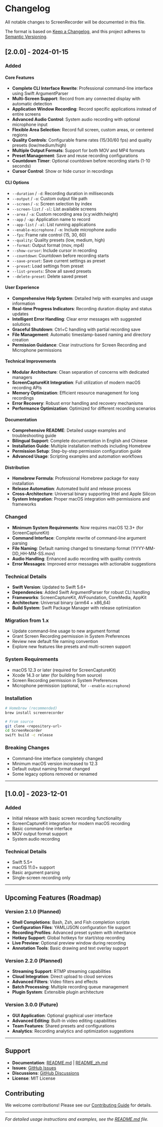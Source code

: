 # Changelog

All notable changes to ScreenRecorder will be documented in this file.

The format is based on [Keep a Changelog](https://keepachangelog.com/en/1.0.0/),
and this project adheres to [Semantic Versioning](https://semver.org/spec/v2.0.0.html).

## [2.0.0] - 2024-01-15

### Added

#### Core Features
- **Complete CLI Interface Rewrite**: Professional command-line interface using Swift ArgumentParser
- **Multi-Screen Support**: Record from any connected display with automatic detection
- **Application Window Recording**: Record specific applications instead of entire screens
- **Advanced Audio Control**: System audio recording with optional microphone input
- **Flexible Area Selection**: Record full screen, custom areas, or centered regions
- **Quality Controls**: Configurable frame rates (15/30/60 fps) and quality presets (low/medium/high)
- **Multiple Output Formats**: Support for both MOV and MP4 formats
- **Preset Management**: Save and reuse recording configurations
- **Countdown Timer**: Optional countdown before recording starts (1-10 seconds)
- **Cursor Control**: Show or hide cursor in recordings

#### CLI Options
- `--duration` / `-d`: Recording duration in milliseconds
- `--output` / `-o`: Custom output file path
- `--screen` / `-s`: Screen selection by index
- `--screen-list` / `-sl`: List available screens
- `--area` / `-a`: Custom recording area (x:y:width:height)
- `--app` / `-ap`: Application name to record
- `--app-list` / `-al`: List running applications
- `--enable-microphone` / `-m`: Include microphone audio
- `--fps`: Frame rate control (15, 30, 60)
- `--quality`: Quality presets (low, medium, high)
- `--format`: Output format (mov, mp4)
- `--show-cursor`: Include cursor in recording
- `--countdown`: Countdown before recording starts
- `--save-preset`: Save current settings as preset
- `--preset`: Load settings from preset
- `--list-presets`: Show all saved presets
- `--delete-preset`: Delete saved preset

#### User Experience
- **Comprehensive Help System**: Detailed help with examples and usage information
- **Real-time Progress Indicators**: Recording duration display and status updates
- **Intelligent Error Handling**: Clear error messages with suggested solutions
- **Graceful Shutdown**: Ctrl+C handling with partial recording save
- **File Management**: Automatic timestamp-based naming and directory creation
- **Permission Guidance**: Clear instructions for Screen Recording and Microphone permissions

#### Technical Improvements
- **Modular Architecture**: Clean separation of concerns with dedicated managers
- **ScreenCaptureKit Integration**: Full utilization of modern macOS recording APIs
- **Memory Optimization**: Efficient resource management for long recordings
- **Error Recovery**: Robust error handling and recovery mechanisms
- **Performance Optimization**: Optimized for different recording scenarios

#### Documentation
- **Comprehensive README**: Detailed usage examples and troubleshooting guide
- **Bilingual Support**: Complete documentation in English and Chinese
- **Installation Guide**: Multiple installation methods including Homebrew
- **Permission Setup**: Step-by-step permission configuration guide
- **Advanced Usage**: Scripting examples and automation workflows

#### Distribution
- **Homebrew Formula**: Professional Homebrew package for easy installation
- **Release Automation**: Automated build and release process
- **Cross-Architecture**: Universal binary supporting Intel and Apple Silicon
- **System Integration**: Proper macOS integration with permissions and frameworks

### Changed
- **Minimum System Requirements**: Now requires macOS 12.3+ (for ScreenCaptureKit)
- **Command Interface**: Complete rewrite of command-line argument parsing
- **File Naming**: Default naming changed to timestamp format (YYYY-MM-DD_HH-MM-SS.mov)
- **Audio Handling**: Enhanced audio recording with quality controls
- **Error Messages**: Improved error messages with actionable suggestions

### Technical Details
- **Swift Version**: Updated to Swift 5.6+
- **Dependencies**: Added Swift ArgumentParser for robust CLI handling
- **Frameworks**: ScreenCaptureKit, AVFoundation, CoreMedia, AppKit
- **Architecture**: Universal binary (arm64 + x86_64)
- **Build System**: Swift Package Manager with release optimization

### Migration from 1.x
- Update command-line usage to new argument format
- Grant Screen Recording permission in System Preferences
- Review new default file naming convention
- Explore new features like presets and multi-screen support

### System Requirements
- macOS 12.3 or later (required for ScreenCaptureKit)
- Xcode 14.3 or later (for building from source)
- Screen Recording permission in System Preferences
- Microphone permission (optional, for `--enable-microphone`)

### Installation
```bash
# Homebrew (recommended)
brew install screenrecorder

# From source
git clone <repository-url>
cd ScreenRecorder
swift build -c release
```

### Breaking Changes
- Command-line interface completely changed
- Minimum macOS version increased to 12.3
- Default output naming format changed
- Some legacy options removed or renamed

---

## [1.0.0] - 2023-12-01

### Added
- Initial release with basic screen recording functionality
- ScreenCaptureKit integration for modern macOS recording
- Basic command-line interface
- MOV output format support
- System audio recording

### Technical Details
- Swift 5.5+
- macOS 11.0+ support
- Basic argument parsing
- Single-screen recording only

---

## Upcoming Features (Roadmap)

### Version 2.1.0 (Planned)
- **Shell Completions**: Bash, Zsh, and Fish completion scripts
- **Configuration Files**: YAML/JSON configuration file support
- **Recording Profiles**: Advanced preset system with inheritance
- **Hotkey Support**: Global hotkeys for start/stop recording
- **Live Preview**: Optional preview window during recording
- **Annotation Tools**: Basic drawing and text overlay support

### Version 2.2.0 (Planned)
- **Streaming Support**: RTMP streaming capabilities
- **Cloud Integration**: Direct upload to cloud services
- **Advanced Filters**: Video filters and effects
- **Batch Processing**: Multiple recording queue management
- **Plugin System**: Extensible plugin architecture

### Version 3.0.0 (Future)
- **GUI Application**: Optional graphical user interface
- **Advanced Editing**: Built-in video editing capabilities
- **Team Features**: Shared presets and configurations
- **Analytics**: Recording analytics and optimization suggestions

---

## Support

- **Documentation**: [README.md](README.md) | [README_zh.md](README_zh.md)
- **Issues**: [GitHub Issues](https://github.com/your-username/ScreenRecorder/issues)
- **Discussions**: [GitHub Discussions](https://github.com/your-username/ScreenRecorder/discussions)
- **License**: MIT License

## Contributing

We welcome contributions! Please see our [Contributing Guide](CONTRIBUTING.md) for details.

---

*For detailed usage instructions and examples, see the [README.md](README.md) file.*